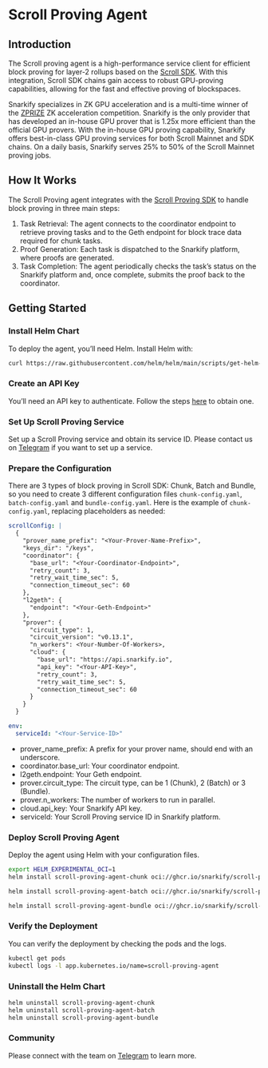 # Scroll Proving Agent

## Introduction

The Scroll proving agent is a high-performance service client for efficient block proving for layer-2 rollups
based on the [Scroll SDK](https://scroll-sdk-init.docs.scroll.xyz/en/sdk/). With this integration, Scroll SDK chains
gain access to robust GPU-proving capabilities, allowing for the fast and effective proving of blockspaces.

Snarkify specializes in ZK GPU acceleration and is a multi-time winner of the [ZPRIZE](https://www.zprize.io/blog/announcing-the-2023-zprize-winners)
ZK acceleration competition. Snarkify is the only provider that has developed an in-house GPU prover that is 1.25x more
efficient than the official GPU provers. With the in-house GPU proving capability, Snarkify offers best-in-class GPU
proving services for both Scroll Mainnet and SDK chains. On a daily basis, Snarkify serves 25% to 50% of the Scroll
Mainnet proving jobs.

## How It Works

The Scroll Proving agent integrates with the [Scroll Proving SDK](https://github.com/scroll-tech/scroll-proving-sdk) 
to handle block proving in three main steps:

1.	Task Retrieval: The agent connects to the coordinator endpoint to retrieve proving tasks and to the Geth endpoint 
for block trace data required for chunk tasks.
2.	Proof Generation: Each task is dispatched to the Snarkify platform, where proofs are generated.
3.	Task Completion: The agent periodically checks the task’s status on the Snarkify platform and, once complete, 
submits the proof back to the coordinator.

## Getting Started

### Install Helm Chart
To deploy the agent, you’ll need Helm. Install Helm with:
```bash
curl https://raw.githubusercontent.com/helm/helm/main/scripts/get-helm-3 | bash
```

### Create an API Key
You’ll need an API key to authenticate. Follow the steps [here](https://docs.snarkify.io/gpu-prover-network/deploy-a-elastic-proving-service#create-an-api-key) to obtain one.

### Set Up Scroll Proving Service
Set up a Scroll Proving service and obtain its service ID. Please contact us on [Telegram](https://t.me/+WRhRjNL6zixjNWUx) 
if you want to set up a service.

### Prepare the Configuration
There are 3 types of block proving in Scroll SDK: Chunk, Batch and Bundle, so you need to create 3 different 
configuration files `chunk-config.yaml`, `batch-config.yaml` and `bundle-config.yaml`.
Here is the example of `chunk-config.yaml`, replacing placeholders as needed:
```yaml
scrollConfig: |
  {
    "prover_name_prefix": "<Your-Prover-Name-Prefix>",
    "keys_dir": "/keys",
    "coordinator": {
      "base_url": "<Your-Coordinator-Endpoint>",
      "retry_count": 3,
      "retry_wait_time_sec": 5,
      "connection_timeout_sec": 60
    },
    "l2geth": {
      "endpoint": "<Your-Geth-Endpoint>"
    },
    "prover": {
      "circuit_type": 1,
      "circuit_version": "v0.13.1",
      "n_workers": <Your-Number-Of-Workers>,
      "cloud": {
        "base_url": "https://api.snarkify.io",
        "api_key": "<Your-API-Key>",
        "retry_count": 3,
        "retry_wait_time_sec": 5,
        "connection_timeout_sec": 60
      }
    }
  }

env:
  serviceId: "<Your-Service-ID>"
```

- prover_name_prefix: A prefix for your prover name, should end with an underscore.
- coordinator.base_url: Your coordinator endpoint.
- l2geth.endpoint: Your Geth endpoint.
- prover.circuit_type: The circuit type, can be 1 (Chunk), 2 (Batch) or 3 (Bundle).
- prover.n_workers: The number of workers to run in parallel.
- cloud.api_key: Your Snarkify API key.
- serviceId: Your Scroll Proving service ID in Snarkify platform.


### Deploy Scroll Proving Agent

Deploy the agent using Helm with your configuration files.
```bash
export HELM_EXPERIMENTAL_OCI=1
helm install scroll-proving-agent-chunk oci://ghcr.io/snarkify/scroll-proving-agent/helm/scroll-proving-agent --version 0.0.1 -f chunk-config.yaml

helm install scroll-proving-agent-batch oci://ghcr.io/snarkify/scroll-proving-agent/helm/scroll-proving-agent --version 0.0.1 -f batch-config.yaml

helm install scroll-proving-agent-bundle oci://ghcr.io/snarkify/scroll-proving-agent/helm/scroll-proving-agent --version 0.0.1 -f bundle-config.yaml
```

### Verify the Deployment
You can verify the deployment by checking the pods and the logs.
```bash
kubectl get pods
kubectl logs -l app.kubernetes.io/name=scroll-proving-agent
```

### Uninstall the Helm Chart
```bash
helm uninstall scroll-proving-agent-chunk
helm uninstall scroll-proving-agent-batch
helm uninstall scroll-proving-agent-bundle
```

### Community
Please connect with the team on [Telegram](https://t.me/+WRhRjNL6zixjNWUx) to learn more.
